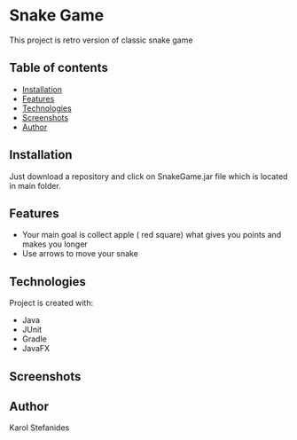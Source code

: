 # Snake Game

This project is retro version of classic snake game

## Table of contents
* [Installation](#installation)
* [Features](#features)
* [Technologies](#technologies)
* [Screenshots](#screenshots)
* [Author](#author)

## Installation

Just download a repository and click on SnakeGame.jar file which is located in main folder.

## Features

* Your main goal is collect apple ( red square) what gives you points and makes you longer
* Use arrows to move your snake 

## Technologies
Project is created with:
* Java 
* JUnit
* Gradle
* JavaFX

## Screenshots



## Author

Karol Stefanides
